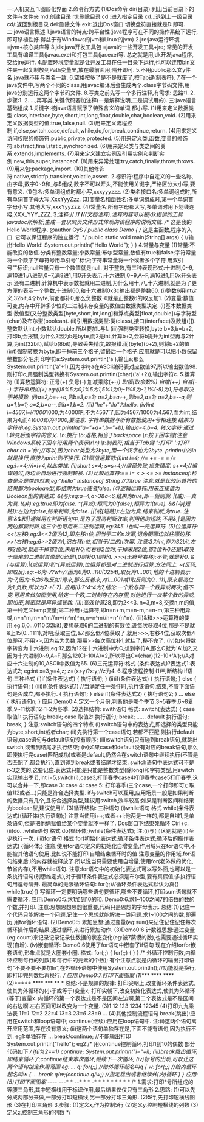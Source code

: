 一:人机交互
1.图形化界面
2.命令行方式
(1)Dos命令 
   dir(目录):列出当前目录下的文件与文件夹
   md:创建目录
   rd:删除目录
   cd :进入指定目录
   cd..:退到上一级目录
   cd/:返回到根目录
   del:删除文件
   exit:退出Dos窗口
   切换盘符直接就是D:即可.
二:java语言概述
  1.java语言的特点:跨平台性(java程序可在不同的操作系统下运行,即可移植性好.得益于有Windows的jvm和Linux的jvm)
  2.jre:java运行环境 =jvm+核心类库等
  3.jdk:java开发工具包 =java的一些开发工具+jre; 常见的开发工具有编译工具(javac.exe)和打包工具(jar.exe)等.
       总之就是用jdk开发java程序,交给jre运行.
  4.配置环境变量就是让开发工具在任一目录下运行,也可以连带bin文件夹一起复制放到Path变量里,放在最前面用;隔开即可.
  5.不用public那么文y件名.java就不用与类名一致.
  6.空格按多了是不是就废了,按Tab键(制表符).
  7.在一个java文件中,写两个不同的class,用javac编译后会生成两个.class字节码文件,用java分别运行这两个字节码文件.
  8.写类之前先写一个多行注释,有需求:  思路:1. 2.  步骤:1. 2. ...,再写类,关键代码要加注释(一是解释说明,二是调试用的).
三:java语言基础组成
  1.关键字:被java语言赋予了特殊含义的单词,都小写.
  (1)用来定义数据类型:class,interface,byte,short,int,long,float,double,char,boolean,void.
  (2)用来定义数据类型的值:true,false,null.
  (3)用来定义流程控制:if,else,switch,case,default,while,do,for,break,continue,return.
  (4)用来定义访问权限的修饰符:public,private,protected.
  (5)用来定义类,函数,变量的修饰符:abstract,final,static,synchronized.
  (6)用来定义类与类之间的关系:extends,implements.
  (7)用来定义建立实例及引用实例和判断实例:new,this,super,instanceof.
  (8)用来异常处理:try,catch,finally,throw,throws.
  (9)用来包:package,import.
  (10)其他修饰符:native,strictfp,transient,volatile,assert.
  2.标识符:程序中自定义的一些名称,由字母,数字0~9和_与$组成,数字不可以开头,不能使用关键字,严格区分大小写,要有意义.
  (1)包名:多单词组成时都小写,xxxyyyzzz.
  (2)类名接口名:多单词组成时,所有单词首字母大写,XxxYyyZzz.
  (3)变量名和函数名:多单词组成时,第一个单词首字母小写,其他大写,xxxYyyZzz.
  (4)常量名:所有字母都大写,多单词时用下划线连接,XXX_YYY_ZZZ.
  3.注释://  /**/  /***/(文档注释):注释内容可以被jdk提供的工具javadoc所解析,生成一套以网页文件形式体现的该程序的说明文档.
  /**
  这是我的Hello World程序.
  @author GyS
  */
  public class Demo
  {
     /*
     这是主函数,程序的入口.
     它可以保证程序的独立运行.
     */
     public static void main(String[] args)
     {
           //输出Hello World!
           System.out.println("Hello World");
     }
  }
  4.常量与变量
  (1)常量:不能改变的数值.分类有整数常量;小数常量;布尔型常量,数值有true和false;字符常量将一个数字字母符号用单引号''标识;字符串常量将一个或者多个字符
  用双引号""标识;null常量只有一个数值就是null.
     对于整数,有三种表现形式:十进制,0~9,满10进1;八进制,0~7,满8进1,用0开头表示;十六进制,0~9,A~F,满16进1,用0x开头表示.还有二进制,计算机中表示数据就用二进制,为什么用十,八,十六进制,就是为了更方便的表示一个整数,十进制60,和十六进制0x3c输出都是整数60.
  (i)整数6用int定义,32bit,4个byte,前面都补0,那么负整数-6就是正整数6的取反加1.
  (2)变量:数值可变,内存中开辟多少位的二进制来存变量的数值由数据类型决定.
  (i)基本数据类型:数值型(又分整数类型[byte,short,int,long]和浮点类型[float,double])与字符型(char)及布尔型(boolean).
  (ii)引用数据类型:类(class),接口(interface)及数组([]).
  整数默认int,小数默认double.所以要加L与f.
  (iii)强制类型转换,byte b=3,b=b+2,打印b,会报错,为什么?因为b是byte,而2是int,计算b+2,会将b提升为int型再与2计算,为int(32bit),赋给b(8bit),导致丢失精度,故报错.而(byte)(b+2),则将b+2的值(int)强制转换为byte,即干掉前三个格子,留最后一个格子.应用就是可以把小数保留整数部分吧;打印字符a:System.out.println('a'),输出a;那么System.out.println('a'+1),因为字符a在ASCii编码表对应数值97,所以输出数值98.则打印c,用强制类型转换有System.out.println((char)('a'+2)),输出字符c.
  5.运算符
  (1)算数运算符: 正号(+)  负号(-)  加减乘除(+-*/)  取模(取余数%)  自增(++)  自减(--)  字符串相加(+)
  eg:(i)5%5为0,1%5为1,5%1为0;-1%5为-1,1%(-5)为1,符号取决于被模数. (ii)a=2,b=++a,则b=3,a=3; a=2,b=a++,则b=2,a=3; a=2,b=--a,则a=1,b=1; a=2,b=a--,则a=1,b=2. (iii)"he"+"llo"为hello. (iv)int i=4567,i=i/1000*1000,为4000吧,不为4567了,因为4567/1000为4.567,而为int,结果为4,而4*1000即为4000,要注意.
     字符串数据与所有数据使用+号相连接,结果为字符串.eg:System.out.println("a="+a+",b="+b);输出a=4,b=4.
     转义字符:通过\转变后面字符的含义. \n:换行 \b:退格,相当于backspace \r:按下回车键(注意Windows系统下回车符用两个表示\r\n) \t:制表符,相当于Tab键 \":打印" \':打印' char ch ='你';//可以,因为char类型为2byte,而一个汉字也为2byte. println中的ln就是换行,直接为print则不换行.
  (2)赋值运算符:(i)int i=4; //= += -= *= /= eg:i+=4;//i=i+4,以此类推. (ii)short s=4; s=s+4;//编译失败,损失精度. s+=4;//编译通过,两边会自动进行强制转换.
  (3)比较运算符:== != < > <= >= instanceof:检查是否是类的对象,eg:"hello" instanceof String //为true  注意:就是比较运算符的结果都为boolean型,即结果为true或者false.
  (4)逻辑运算符:用来连接值为Boolean型的表达式. &(与):eg:a=4,a>3&a<6,结果为true,即一假则假. |(或):一真为真. !(非):eg:!true即为false. ^(异或):相同为0(false),相异为1(true). &&(与[短路]):左边为false,结束判断,为false. ||(或[短路]):左边为真,结束判断,为true.
     注意:&&和||通常用在判断语句中,是为了提高判断效率,利用他的短路,不用&,|是因为两边都要判断,这三个也可用来二进制运算,eg:3&5.
         !也叫一元运算符.
  (5)位运算符:<<(左移),eg:3<<2值为12,即左移n位,相当于*二的n次幂,记角朝哪边就往哪边移. >>(右移):eg:6>>2值为1,记右移n位,相当于/二的n次幂. 注意:3为int,存为32bit,左移2位时,就是干掉首2位,末尾补0;而右移2位时,干掉末尾2位,首2位补0还是1取决于原来的二进制首位是0还是1,0则补0,1则补1. >>>(无符号右移):不管,就是补0. &(与运算),|(或运算)和^(异或运算),位运算都是对二进制进行运算,方法同上. ~(反码,即取反):eg:~6为-7?why?因为6为0...110(32bit),取反为1...001,他的十进制表示为-7,因为-6由6取反加1得来,那么反着来,对1...001减1取反则为0...111,原来最高位为1,负数,所以为7->(-7).
  应用(i):7^4^4为7,结论:一个数与同一个数异或两次,值不变.可用来做加密使用,给定一个数,二进制存在内存里,对他进行一次某个数的异或,即加密,解密就是再异或该数.
     (ii):高效计算2*8,即为2<<3. n=3,m=8,交换n,m的值,第一种定义temp变量;第二种用+运算符,即n=n+m,m=n-m,n=n-m;第三种用异或,n=n^m,m=n^m//m=(n^m)^m,n=n^m//n=n^(n^m).
     (iii)&和>>>运算符的使用:eg:6,0...0110(32bit),要想获取6的二进制的有效位,设每次获取4位,那是不是就&上15(0...1111),对吧;获取三位,&7.那么低4位获取了,就用>>>,右移4位,获取次低4位即可.不用>>,因为若为负数,那用>>每次高位补1,就挂了,移不完了.
     (iv)如何将数字转变为十六进制,eg:12,因为12在十六进制中为C,想到字符A,那么C就为'A'加2,又因为十六进制0~9,A~F,那么12(C)-10(A)=2,所以得出C=(char)(12-10+'A');//A对应十六进制的10,ASCii中数值为65.
   (6)三元运算符:格式 (条件表达式)?表达式1:表达式2; eg:int x=3,y=4,z; z=(x>y)?x:y;//z为4.
6.程序流程控制
(1)判断结构  if语句:三种格式 
   (i)if(条件表达式)
      {
      执行语句;
      } 
   (ii)if(条件表达式)
       {
       执行语句;
       }
       else
       {
       执行语句;
       }
   (iii)if(条件表达式1)       //当满足任一条件时,执行该语句,结束,不管下面语句是否成立,都不执行.
        {
        执行语句1;
        }
        else if(条件表达式2)
        {
        执行语句2;
        }
        ...
        else
        {
        执行语句n;
        }
    应用:Demo0:4.定义一个月份,判断他是哪个季节.3~5春季,6~8夏季,9~11秋季,12-1-2为冬季.
 (2)选择结构:  swith语句
    格式: switch(表达式)
          {
          case 取值1:
               执行语句;
               break;
          case 取值2:
               执行语句;
               break;
          ......
          default
               执行语句;
               break;
          }
     注意:switch语句的四个特点  (i)switch语句中的表达式,即选择的类型只能为byte,short,int或者char;  (ii)先执行第一个case语句,若都不匹配,则执行default语句,case语句与default语句没有顺序;  (iii)switch语句只有碰到break语句,就跳出switch,或者到结尾才执行结束;  (iv)如果case和default没有对应的break语句,那么即使执行完case(匹配成功)或者是default,仍然会在switch语句中继续执行(不管是否匹配了,都会执行),直到碰到break或者结尾才结束.
         switch语句中表达式可不是i>3之类的,这要记住.表达式只能是只能是整数类型(除long)和字符类型,用switch实现输出季节,int i=5,switch(i),case3,打印春季case4打印春季case5打印春季,这可以合并一下,即case 3: case 4: case 5: 打印春季(三个case,一个打印即可); 取值1(2或者...)只能是符合选择类型.
         if与switch可以互用,应用场景一般是如果判断的数据只有几个,且符合选择类型,建议用switch,效率较高;如果是判断区间和结果为boolean型,建议使用if.
  (3)循环结构: 三种语句
  (i)while语句  格式  while(条件表达式){循环体(执行语句);}  注意当使用i++;或者++i;他两是一样的,都是自增1,是单条语句,但是把他俩赋值给某个变量就不一样了.  Dos窗口下结束死循环 Ctrl+c.
  (ii)do...while语句  格式  do{循环体;}while(条件表达式);
  注:(i)与(ii)区别就是(ii)至少执行一次.
  (iii)for语句  格式  for(初始化表达式;循环条件表达式;循环后的操作表达式) {循环体;}  注意,使用for语句定义的初始化自增变量,作用域只在for语句中,不能被其他语句使用,比如说不能打印i自增结束循环时的值.注意变量的作用域.for语句结束后,i的内存就被释放了.所以说当只需要使用自增量,使用for(老外做的优化,节省内存),不用while语句.
  注意:for语句中的初始化表达式可以写外面,也可以是一条执行语句(别思维定式),对于循环条件表达式必须是布尔型,要有真假值;多执行语句用逗号隔开.
       最简单的无限循环语句: for(;;)//循环条件表达式默认为真{}  while(true){}
       写循环一定要明确哪些语句要循环,哪些不要循环,打印sum语句就不需要循环.
  应用:Demo0:5.求1加到10的和.
      Demo0:6.求1~100之间7的倍数的数的个数,并打印.
  注意:思想思想思想很重要,代码只是思想的字母表示.
  总结:(1)记住一个代码只能解决一个问题,记住一个思想就能解决一类问题.求1~100之间的数,即遍历,用for循环语句.
      (2)Demo0:5  累加思想:通过变量(eg:sum)来记住记住记住每次循环操作后的结果,通过循环,来进行累加动作.
      (3)Demo0:6  计数器思想:通过变量(eg:count)来记录记录记录住数据的状态变化(eg:被7蒸馍的数),也需要通过循环实现(自增).
  (iv)嵌套循环:  Demo0:6使用了for语句中嵌套了if语句  现在介绍forfor嵌套语句,形象点就是大圈套小圈.
          格式:
               for(;;)
               {
                  for(;;)
                  {
                  }
               }
          /*
          外循环控制行数,内循环控制每行的列数(即每行中的元素的个数);
          有个注意点就是内循环的输出打印语句"不要不要不要加ln",在外循环语句中使用System.out.println();//功能就是换行,即打印完列数后再换行.
          */
     应用:Demo0:7.打印下面图案
     (1)****
        ****
        ****
     (2)*****
        ****
        ***
        **
        *
    总结:不是规律的规律:  打印尖朝上,改变循环条件表达式,使其为外循环的(小于或等于)变量x;
                         打印尖朝下,改变初始化表达式,使其为外循环(等于)变量x.
         内循环的第一个表达式是不是区间左边啊,第二个表达式是不是区间的右边啊.左右区间可以改变为一个变量.
     (3)1
        12
        123
        1234
        12345
     (4)打印九九乘法表
        1*1=1
        1*2=2 2*2=4
        1*3=3 2*3=6 3*3=9
        ...
(4)其他控制流程语句
   break(跳出):应用在switch和loop语句中;
   continue(继续):应用在loop语句中.
   注:(i)这两个语句离开应用范围,存在没有意义;
      (ii)这两个语句单独存在是,下面不能有语句,因为执行不到.
      eg1:单独存在
           ...
           break/continue;  //不能输出打印
           System.out.println("hello");
      eg2:/*
          用continue控制循环,打印1到10的偶数
          部分代码如下
          */
          if(i%2==1)
             continue;
          System.out.println("i="+i);
       (iii)break跳出循环,即结束循环了;continue结束本次循环,继续下一次循环;
       (iv)标号的出现,可以让这两个语句指定作用范围
       eg:
          ...
          q: for(;;)  //给外循环起名叫q
             {
               w: for(;;)  //给内循环起名叫w
               {
               ...
               break q/w;(continue q/w;)  //指定跳出或者继续外(内)循环
               }
             }
  应用:(5)打印下面图案
      ----*
      ---* *
      --* * *
      -* * * *
      * * * * *
      /*
      1.需求:打印*号所组成的等腰三角形,其中短横线用于标识作用,最后结果仅仅只有三角形
      2.思路:
      (1)可以先分成两部分来做,一部分打印短横线,另一部分打印三角形.
      (2)5行,先打印短横线图形
      (3)在打印三角形
      3.步骤:
      (1)定义x,作为控制5行
      (2)定义y,控制短横线的列数
      (3)定义z,控制三角形的列数
      */
         
         
         
         
         
